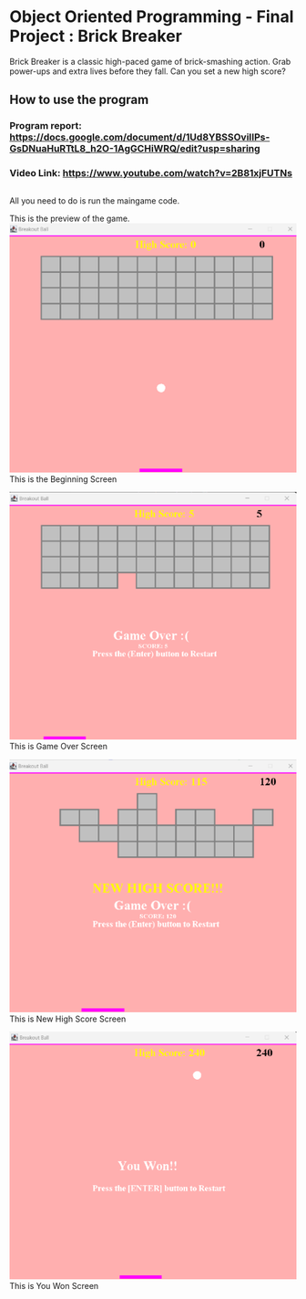 # Object Oriented Programming - Final Project : Brick Breaker 

Brick Breaker is a classic high-paced game of brick-smashing action. Grab power-ups and extra lives before they fall. Can you set a new high score?

## How to use the program

### Program report: https://docs.google.com/document/d/1Ud8YBSSOviIlPs-GsDNuaHuRTtL8_h2O-1AgGCHiWRQ/edit?usp=sharing

### Video Link: https://www.youtube.com/watch?v=2B81xjFUTNs

##

All you need to do is run the maingame code.

This is the preview of the game.
![](images/img1.png)
This is the Beginning Screen

![](images/img2.png)
This is Game Over Screen

![](images/img3.png)
This is New High Score Screen

![](images/img4.png)
This is You Won Screen
